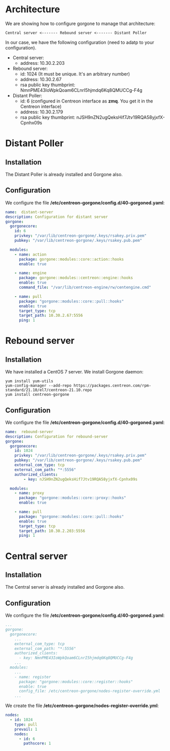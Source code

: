 # Architecture

We are showing how to configure gorgone to manage that architecture:

```text
Central server <------- Rebound server <------- Distant Poller
```

In our case, we have the following configuration (need to adatp to your configuration).

* Central server:
  * address: 10.30.2.203
* Rebound server:
  * id: 1024 (It must be unique. It's an arbitrary number)
  * address: 10.30.2.67
  * rsa public key thumbprint: NmnPME43IoWpkQoam6CLnrI5hjmdq6Kq8QMUCCg-F4g
* Distant Poller:
  * id: 6 (configured in Centreon interface as **zmq**. You get it in the Centreon interface)
  * address: 10.30.2.179
  * rsa public key thumbprint: nJSH9nZN2ugQeksHif7Jtv19RQA58yjxfX-Cpnhx09s

# Distant Poller

## Installation

The Distant Poller is already installed and Gorgone also.

## Configuration

We configure the file **/etc/centreon-gorgone/config.d/40-gorgoned.yaml**:

```yaml
name:  distant-server
description: Configuration for distant server
gorgone:
  gorgonecore:
    id: 6
    privkey: "/var/lib/centreon-gorgone/.keys/rsakey.priv.pem"
    pubkey: "/var/lib/centreon-gorgone/.keys/rsakey.pub.pem"

  modules:
    - name: action
      package: gorgone::modules::core::action::hooks
      enable: true

    - name: engine
      package: gorgone::modules::centreon::engine::hooks
      enable: true
      command_file: "/var/lib/centreon-engine/rw/centengine.cmd"

    - name: pull
      package: "gorgone::modules::core::pull::hooks"
      enable: true
      target_type: tcp
      target_path: 10.30.2.67:5556
      ping: 1
```

# Rebound server

## Installation

We have installed a CentOS 7 server. We install Gorgone daemon:

```shell
yum install yum-utils
yum-config-manager --add-repo https://packages.centreon.com/rpm-standard/21.10/el7/centreon-21.10.repo
yum install centreon-gorgone
```

## Configuration

We configure the file **/etc/centreon-gorgone/config.d/40-gorgoned.yaml**:

```yaml
name:  rebound-server
description: Configuration for rebound-server
gorgone:
  gorgonecore:
    id: 1024
    privkey: "/var/lib/centreon-gorgone/.keys/rsakey.priv.pem"
    pubkey: "/var/lib/centreon-gorgone/.keys/rsakey.pub.pem"
    external_com_type: tcp
    external_com_path: "*:5556"
    authorized_clients:
        - key: nJSH9nZN2ugQeksHif7Jtv19RQA58yjxfX-Cpnhx09s

  modules:
    - name: proxy
      package: "gorgone::modules::core::proxy::hooks"
      enable: true

    - name: pull
      package: "gorgone::modules::core::pull::hooks"
      enable: true
      target_type: tcp
      target_path: 10.30.2.203:5556
      ping: 1
```

# Central server

## Installation

The Central server is already installed and Gorgone also.

## Configuration

We configure the file **/etc/centreon-gorgone/config.d/40-gorgoned.yaml**:

```yaml
...
gorgone:
  gorgonecore:
    ...
    external_com_type: tcp
    external_com_path: "*:5556"
    authorized_clients:
      - key: NmnPME43IoWpkQoam6CLnrI5hjmdq6Kq8QMUCCg-F4g
    ...
  modules:
    ...
    - name: register
      package: "gorgone::modules::core::register::hooks"
      enable: true
      config_file: /etc/centreon-gorgone/nodes-register-override.yml
    ...
```

We create the file **/etc/centreon-gorgone/nodes-register-override.yml**:

```yaml
nodes:
  - id: 1024
    type: pull
    prevail: 1
    nodes:
      - id: 6
        pathscore: 1
```

